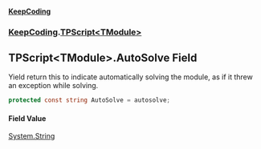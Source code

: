 #### [KeepCoding](index.md 'index')
### [KeepCoding](KeepCoding.md 'KeepCoding').[TPScript&lt;TModule&gt;](TPScript_TModule_.md 'KeepCoding.TPScript&lt;TModule&gt;')
## TPScript&lt;TModule&gt;.AutoSolve Field
Yield return this to indicate automatically solving the module, as if it threw an exception while solving.  
```csharp
protected const string AutoSolve = autosolve;
```
#### Field Value
[System.String](https://docs.microsoft.com/en-us/dotnet/api/System.String 'System.String')
